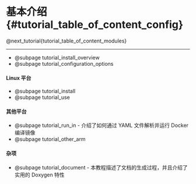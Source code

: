 基本介绍 {#tutorial_table_of_content_config}
============

@next_tutorial{tutorial_table_of_content_modules}

------

- @subpage tutorial_install_overview
- @subpage tutorial_configuration_options

#### Linux 平台

- @subpage tutorial_install
- @subpage tutorial_use

#### 其他平台

- @subpage tutorial_run_in - 介绍了如何通过 YAML 文件解析并运行 Docker 编译镜像
- @subpage tutorial_other_arm

#### 杂项

- @subpage tutorial_document - 本教程描述了文档的生成过程，并且介绍了实用的 Doxygen 特性
